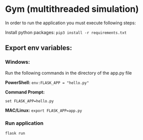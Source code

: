# Gym (multithreaded simulation)

In order to run the application you must execute following steps:

Install python packages:
```pip3 install -r requirements.txt```

## Export env variables:

### Windows:
Run the following commands in the directory of the app.py file

**PowerShell:**
```env:FLASK_APP = "hello.py"```

**Command Prompt:**
```
set FLASK_APP=hello.py
```

**MAC/Linux:**
```export FLASK_APP=app.py```

### Run application
```
flask run
```